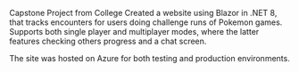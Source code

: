 Capstone Project from College
Created a website using Blazor in .NET 8, that tracks encounters for users doing challenge runs of Pokemon games.
Supports both single player and multiplayer modes, where the latter features checking others progress and a chat screen.

The site was hosted on Azure for both testing and production environments.
